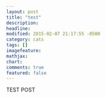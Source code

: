 ```yaml
---
layout: post
title: "test"
description: 
headline: 
modified: 2015-02-07 21:17:55 -0500
category: cats
tags: []
imagefeature: 
mathjax: 
chart: 
comments: true
featured: false
---
```


TEST POST